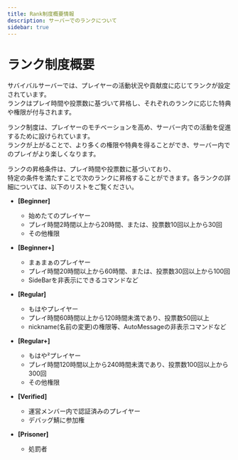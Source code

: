 ```yaml
---
title: Rank制度概要情報
description: サーバーでのランクについて
sidebar: true
---
```

# ランク制度概要

サバイバルサーバーでは、プレイヤーの活動状況や貢献度に応じてランクが設定されています。<br>
ランクはプレイ時間や投票数に基づいて昇格し、それぞれのランクに応じた特典や権限が付与されます。

ランク制度は、プレイヤーのモチベーションを高め、サーバー内での活動を促進するために設けられています。<br>
ランクが上がることで、より多くの権限や特典を得ることができ、サーバー内でのプレイがより楽しくなります。<br>

ランクの昇格条件は、プレイ時間や投票数に基づいており、<br>
特定の条件を満たすことで次のランクに昇格することができます。各ランクの詳細については、以下のリストをご覧ください。

- **[Beginner]** 
  - 始めたてのプレイヤー
  - プレイ時間2時間以上から20時間、または、投票数10回以上から30回
  - その他権限

- **[Beginner+]** 
  - まぁまぁのプレイヤー
  - プレイ時間20時間以上から60時間、または、投票数30回以上から100回
  - SideBarを非表示にできるコマンドなど

- **[Regular]** 
  - もはやプレイヤー
  - プレイ時間60時間以上から120時間未満であり、投票数50回以上
  - nickname(名前の変更)の権限等、AutoMessageの非表示コマンドなど

- **[Regular+]**
  - もはや²プレイヤー
  - プレイ時間120時間以上から240時間未満であり、投票数100回以上から300回
  - その他権限

- **[Verified]** 
  - 運営メンバー内で認証済みのプレイヤー
  - デバッグ鯖に参加権

- **[Prisoner]** 
  - 処罰者
